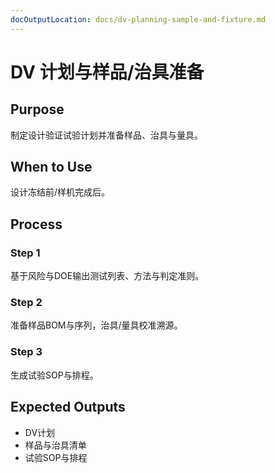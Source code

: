 ```yaml
---
docOutputLocation: docs/dv-planning-sample-and-fixture.md
---
```


# DV 计划与样品/治具准备

## Purpose

制定设计验证试验计划并准备样品、治具与量具。

## When to Use

设计冻结前/样机完成后。

## Process

### Step 1

基于风险与DOE输出测试列表、方法与判定准则。

### Step 2

准备样品BOM与序列，治具/量具校准溯源。

### Step 3

生成试验SOP与排程。

## Expected Outputs

- DV计划
- 样品与治具清单
- 试验SOP与排程
